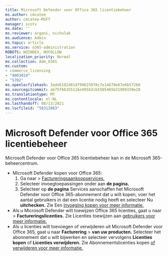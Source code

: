 ```yaml
---
title: Microsoft Defender voor Office 365 licentiebeheer
ms.author: cmcatee
author: cmcatee-MSFT
manager: scotv
ms.date: ''
ms.reviewer: argani, nicholak
ms.audience: Admin
ms.topic: article
ms.service: o365-administration
ROBOTS: NOINDEX, NOFOLLOW
localization_priority: Normal
ms.collection: Adm_O365
ms.custom:
- commerce_licensing
- "9003019"
- "5782"
ms.openlocfilehash: 3ade6182d814f99625978c7e14678e67e6b57260
ms.sourcegitcommit: ab75f66355116e995b3cb5505465b31989339e28
ms.translationtype: MT
ms.contentlocale: nl-NL
ms.lasthandoff: 08/13/2021
ms.locfileid: "58313883"
---
```

# <a name="microsoft-defender-for-office-365-license-management"></a>Microsoft Defender voor Office 365 licentiebeheer

Microsoft Defender voor Office 365 licentiebeheer kan in de Microsoft 365-beheercentrum.

- Microsoft Defender kopen voor Office 365:
    1. Ga naar   >  [Factureringsaankoopservices.](https://go.microsoft.com/fwlink/p/?linkid=868433)
    2. Selecteer invoegtoepassingen onder aan **de pagina.**
    3. Selecteer op **de pagina** Services aanschaffen het Microsoft Defender voor Office 365-abonnement dat u wilt kopen, voer het aantal gebruikers in dat een licentie nodig heeft en selecteer Nu **uitchecken.** Zie Een [invoeging kopen voor meer informatie.](https://docs.microsoft.com/microsoft-365/commerce/buy-or-edit-an-add-on)
- Als u Microsoft Defender wilt toewijzen Office 365 licenties, gaat u naar  >  **Factureringslicenties.** Zie Licenties toewijzen aan [gebruikers voor meer informatie.](https://docs.microsoft.com/microsoft-365/admin/manage/assign-licenses-to-users)
- Als u licenties wilt toevoegen of verwijderen uit Microsoft Defender voor Office 365, gaat u naar **Facturering**  >  **van uw producten.** Selecteer het abonnement dat u wilt bijwerken en selecteer vervolgens **Licenties kopen** of **Licenties verwijderen.** Zie Abonnementslicenties kopen [of verwijderen voor meer informatie.](https://docs.microsoft.com/microsoft-365/commerce/licenses/buy-licenses)